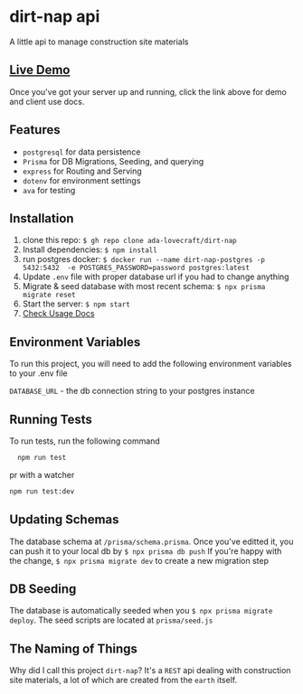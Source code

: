 # dirt-nap api

A little api to manage construction site materials

## [Live Demo](http://observablehq.com/@ada-lovecraft/dirt-nap-docs)

Once you've got your server up and running, click the link above for demo and client use docs.

## Features

- `postgresql` for data persistence
- `Prisma` for DB Migrations, Seeding, and querying
- `express` for Routing and Serving
- `dotenv` for environment settings
- `ava` for testing

## Installation

1. clone this repo: `$ gh repo clone ada-lovecraft/dirt-nap`
2. Install dependencies: `$ npm install`
3. run postgres docker: `$ docker run --name dirt-nap-postgres -p 5432:5432  -e POSTGRES_PASSWORD=password postgres:latest`
4. Update `.env` file with proper database url if you had to change anything
5. Migrate & seed database with most recent schema: `$ npx prisma migrate reset`
6. Start the server: `$ npm start`
7. [Check Usage Docs](http://observablehq.com/@ada-lovecraft/dirt-nap-docs)

## Environment Variables

To run this project, you will need to add the following environment variables to your .env file

`DATABASE_URL` - the db connection string to your postgres instance

## Running Tests

To run tests, run the following command

```bash
  npm run test
```

pr with a watcher

```bash
npm run test:dev
```

## Updating Schemas

The database schema at `/prisma/schema.prisma`.
Once you've editted it, you can push it to your local db by `$ npx prisma db push`
If you're happy with the change, `$ npx prisma migrate dev` to create a new migration step

## DB Seeding

The database is automatically seeded when you `$ npx prisma migrate deploy`. The seed scripts are located at `prisma/seed.js`

## The Naming of Things

Why did I call this project `dirt-nap`?
It's a `REST` api dealing with construction site materials, a lot of which are created from the `earth` itself.
